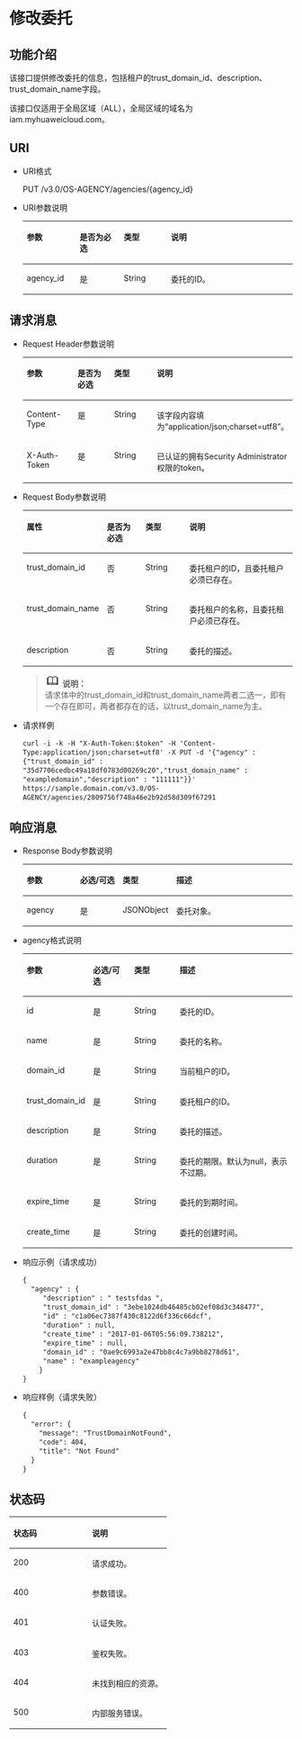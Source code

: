 # 修改委托<a name="ZH-CN_TOPIC_0110484995"></a>

## 功能介绍<a name="s6430ed804a884cada7d14960ca63f76a"></a>

该接口提供修改委托的信息，包括租户的trust\_domain\_id、description、trust\_domain\_name字段。

该接口仅适用于全局区域（ALL），全局区域的域名为iam.myhuaweicloud.com。

## URI<a name="s8cbca8f54c8d43bb9e28199dd9ad2a81"></a>

-   URI格式

    PUT /v3.0/OS-AGENCY/agencies/\{agency\_id\}


-   URI参数说明

    <a name="t0cf6a030292e4bce80d74ffa2d1284a1"></a>
    <table><thead align="left"><tr id="r9fc11702a5c4477ca5e07717c151fcdd"><th class="cellrowborder" valign="top" width="19.63196319631963%" id="mcps1.1.5.1.1"><p id="a21b8e6a3cca44a5ab05b51fb7c304198"><a name="a21b8e6a3cca44a5ab05b51fb7c304198"></a><a name="a21b8e6a3cca44a5ab05b51fb7c304198"></a>参数</p>
    </th>
    <th class="cellrowborder" valign="top" width="16.321632163216325%" id="mcps1.1.5.1.2"><p id="a85cfc25ffe3047bb9a203550fdac0e54"><a name="a85cfc25ffe3047bb9a203550fdac0e54"></a><a name="a85cfc25ffe3047bb9a203550fdac0e54"></a>是否为必选</p>
    </th>
    <th class="cellrowborder" valign="top" width="17.491749174917494%" id="mcps1.1.5.1.3"><p id="a929d26d055ce4750952eb49f41011ee4"><a name="a929d26d055ce4750952eb49f41011ee4"></a><a name="a929d26d055ce4750952eb49f41011ee4"></a>类型</p>
    </th>
    <th class="cellrowborder" valign="top" width="46.55465546554656%" id="mcps1.1.5.1.4"><p id="a93ec0b3283ef46a19362493b7bc82d60"><a name="a93ec0b3283ef46a19362493b7bc82d60"></a><a name="a93ec0b3283ef46a19362493b7bc82d60"></a>说明</p>
    </th>
    </tr>
    </thead>
    <tbody><tr id="r155ce3880571452bae31d4df0a643766"><td class="cellrowborder" valign="top" width="19.63196319631963%" headers="mcps1.1.5.1.1 "><p id="a5af0aceba0684973b54d926a4ccf907d"><a name="a5af0aceba0684973b54d926a4ccf907d"></a><a name="a5af0aceba0684973b54d926a4ccf907d"></a>agency_id</p>
    </td>
    <td class="cellrowborder" valign="top" width="16.321632163216325%" headers="mcps1.1.5.1.2 "><p id="a5cdedfd5c9ca4ee6b67bfc49ce9fb5fe"><a name="a5cdedfd5c9ca4ee6b67bfc49ce9fb5fe"></a><a name="a5cdedfd5c9ca4ee6b67bfc49ce9fb5fe"></a>是</p>
    </td>
    <td class="cellrowborder" valign="top" width="17.491749174917494%" headers="mcps1.1.5.1.3 "><p id="a9eca7bdf93534abb92aa10ab8bc42479"><a name="a9eca7bdf93534abb92aa10ab8bc42479"></a><a name="a9eca7bdf93534abb92aa10ab8bc42479"></a>String</p>
    </td>
    <td class="cellrowborder" valign="top" width="46.55465546554656%" headers="mcps1.1.5.1.4 "><p id="a28fbce48e6aa4101b4499a282f475111"><a name="a28fbce48e6aa4101b4499a282f475111"></a><a name="a28fbce48e6aa4101b4499a282f475111"></a>委托的ID。</p>
    </td>
    </tr>
    </tbody>
    </table>


## 请求消息<a name="s390e257157f448b0ba10e7ca7a3cb112"></a>

-   Request Header参数说明

    <a name="t541ccbfd08404d22a468e5702b497a61"></a>
    <table><thead align="left"><tr id="rfce82552c3c7432e968fd7096d56a9c2"><th class="cellrowborder" valign="top" width="19.918008199180083%" id="mcps1.1.5.1.1"><p id="a203a84a206044c7b9533bd0c7fc45a1b"><a name="a203a84a206044c7b9533bd0c7fc45a1b"></a><a name="a203a84a206044c7b9533bd0c7fc45a1b"></a>参数</p>
    </th>
    <th class="cellrowborder" valign="top" width="16.118388161183884%" id="mcps1.1.5.1.2"><p id="a4059bc26ca7f4ecb8d4937d68ee9f47a"><a name="a4059bc26ca7f4ecb8d4937d68ee9f47a"></a><a name="a4059bc26ca7f4ecb8d4937d68ee9f47a"></a>是否为必选</p>
    </th>
    <th class="cellrowborder" valign="top" width="17.558244175582445%" id="mcps1.1.5.1.3"><p id="acc0a2475332b4009ad8c953fc04fbffe"><a name="acc0a2475332b4009ad8c953fc04fbffe"></a><a name="acc0a2475332b4009ad8c953fc04fbffe"></a>类型</p>
    </th>
    <th class="cellrowborder" valign="top" width="46.405359464053596%" id="mcps1.1.5.1.4"><p id="ac5d288128c384aa49271805b68f61fc1"><a name="ac5d288128c384aa49271805b68f61fc1"></a><a name="ac5d288128c384aa49271805b68f61fc1"></a>说明</p>
    </th>
    </tr>
    </thead>
    <tbody><tr id="r5874c77556314626aff67fb247046530"><td class="cellrowborder" valign="top" width="19.918008199180083%" headers="mcps1.1.5.1.1 "><p id="a453dda9eb4e84e7ea732bfbc54c9f4f1"><a name="a453dda9eb4e84e7ea732bfbc54c9f4f1"></a><a name="a453dda9eb4e84e7ea732bfbc54c9f4f1"></a>Content-Type</p>
    </td>
    <td class="cellrowborder" valign="top" width="16.118388161183884%" headers="mcps1.1.5.1.2 "><p id="a02661a685b294c14a9246cc55a80e9cb"><a name="a02661a685b294c14a9246cc55a80e9cb"></a><a name="a02661a685b294c14a9246cc55a80e9cb"></a>是</p>
    </td>
    <td class="cellrowborder" valign="top" width="17.558244175582445%" headers="mcps1.1.5.1.3 "><p id="aa79d2255473641158de4ab7aa4bc55e3"><a name="aa79d2255473641158de4ab7aa4bc55e3"></a><a name="aa79d2255473641158de4ab7aa4bc55e3"></a>String</p>
    </td>
    <td class="cellrowborder" valign="top" width="46.405359464053596%" headers="mcps1.1.5.1.4 "><p id="a9966add385194e70af06e4725fecc800"><a name="a9966add385194e70af06e4725fecc800"></a><a name="a9966add385194e70af06e4725fecc800"></a>该字段内容填为<span class="parmvalue" id="parmvalue1823317483242"><a name="parmvalue1823317483242"></a><a name="parmvalue1823317483242"></a>“application/json;charset=utf8”</span>。</p>
    </td>
    </tr>
    <tr id="r59de178ae38a4aa09d0be5be3a9f6725"><td class="cellrowborder" valign="top" width="19.918008199180083%" headers="mcps1.1.5.1.1 "><p id="af31b5fa207cb4d19adb7fd9003da7c4a"><a name="af31b5fa207cb4d19adb7fd9003da7c4a"></a><a name="af31b5fa207cb4d19adb7fd9003da7c4a"></a>X-Auth-Token</p>
    </td>
    <td class="cellrowborder" valign="top" width="16.118388161183884%" headers="mcps1.1.5.1.2 "><p id="a0e5007b013ec4ecabf98c0c1aa3ddd3e"><a name="a0e5007b013ec4ecabf98c0c1aa3ddd3e"></a><a name="a0e5007b013ec4ecabf98c0c1aa3ddd3e"></a>是</p>
    </td>
    <td class="cellrowborder" valign="top" width="17.558244175582445%" headers="mcps1.1.5.1.3 "><p id="a82fd391efe4a446eaeeebef5700f86a8"><a name="a82fd391efe4a446eaeeebef5700f86a8"></a><a name="a82fd391efe4a446eaeeebef5700f86a8"></a>String</p>
    </td>
    <td class="cellrowborder" valign="top" width="46.405359464053596%" headers="mcps1.1.5.1.4 "><p id="affa5c3959e014de48dac81c5be0c59ad"><a name="affa5c3959e014de48dac81c5be0c59ad"></a><a name="affa5c3959e014de48dac81c5be0c59ad"></a>已认证的拥有Security Administrator权限的token。</p>
    </td>
    </tr>
    </tbody>
    </table>


-   Request Body参数说明

    <a name="t6555a3e4f13a4359af5b0c60fd87ea22"></a>
    <table><thead align="left"><tr id="rc45c86da14d4406f8564d05f477cd65c"><th class="cellrowborder" valign="top" width="20.077992200779924%" id="mcps1.1.5.1.1"><p id="abaff77a5164943ca9b4bb23dcab53549"><a name="abaff77a5164943ca9b4bb23dcab53549"></a><a name="abaff77a5164943ca9b4bb23dcab53549"></a>属性</p>
    </th>
    <th class="cellrowborder" valign="top" width="16.178382161783823%" id="mcps1.1.5.1.2"><p id="adf94dcaf6939468fac13e11ae027be7c"><a name="adf94dcaf6939468fac13e11ae027be7c"></a><a name="adf94dcaf6939468fac13e11ae027be7c"></a>是否为必选</p>
    </th>
    <th class="cellrowborder" valign="top" width="17.398260173982603%" id="mcps1.1.5.1.3"><p id="aece1cff828e245789017d7e9c61df39a"><a name="aece1cff828e245789017d7e9c61df39a"></a><a name="aece1cff828e245789017d7e9c61df39a"></a>类型</p>
    </th>
    <th class="cellrowborder" valign="top" width="46.34536546345366%" id="mcps1.1.5.1.4"><p id="a7bd0ae323d0c4bf6a7938f09c3a40f1e"><a name="a7bd0ae323d0c4bf6a7938f09c3a40f1e"></a><a name="a7bd0ae323d0c4bf6a7938f09c3a40f1e"></a>说明</p>
    </th>
    </tr>
    </thead>
    <tbody><tr id="rfafa9f4f55004ae4907c3ebea4838fcb"><td class="cellrowborder" valign="top" width="20.077992200779924%" headers="mcps1.1.5.1.1 "><p id="a14c7e4c42d804f1fbd24dccb8267f7ce"><a name="a14c7e4c42d804f1fbd24dccb8267f7ce"></a><a name="a14c7e4c42d804f1fbd24dccb8267f7ce"></a>trust_domain_id</p>
    </td>
    <td class="cellrowborder" valign="top" width="16.178382161783823%" headers="mcps1.1.5.1.2 "><p id="a83ab2053f431431f8d08bc977dc6ea25"><a name="a83ab2053f431431f8d08bc977dc6ea25"></a><a name="a83ab2053f431431f8d08bc977dc6ea25"></a>否</p>
    </td>
    <td class="cellrowborder" valign="top" width="17.398260173982603%" headers="mcps1.1.5.1.3 "><p id="a23c0b7974d344da1b45284bde49100f2"><a name="a23c0b7974d344da1b45284bde49100f2"></a><a name="a23c0b7974d344da1b45284bde49100f2"></a>String</p>
    </td>
    <td class="cellrowborder" valign="top" width="46.34536546345366%" headers="mcps1.1.5.1.4 "><p id="ab3c36df6860a47ceabcf88cb9f826166"><a name="ab3c36df6860a47ceabcf88cb9f826166"></a><a name="ab3c36df6860a47ceabcf88cb9f826166"></a>委托租户的ID，且委托租户必须已存在。</p>
    </td>
    </tr>
    <tr id="rd3dd459128d94d1abc4ac3a60bd03606"><td class="cellrowborder" valign="top" width="20.077992200779924%" headers="mcps1.1.5.1.1 "><p id="a5d2d22181d8f44b7b8ecab1a5cb16d8c"><a name="a5d2d22181d8f44b7b8ecab1a5cb16d8c"></a><a name="a5d2d22181d8f44b7b8ecab1a5cb16d8c"></a>trust_domain_name</p>
    </td>
    <td class="cellrowborder" valign="top" width="16.178382161783823%" headers="mcps1.1.5.1.2 "><p id="a138b356fcc8f4b98af159e580d7bb664"><a name="a138b356fcc8f4b98af159e580d7bb664"></a><a name="a138b356fcc8f4b98af159e580d7bb664"></a>否</p>
    </td>
    <td class="cellrowborder" valign="top" width="17.398260173982603%" headers="mcps1.1.5.1.3 "><p id="a925e4ff5371f4ee08abeb0eb25d57995"><a name="a925e4ff5371f4ee08abeb0eb25d57995"></a><a name="a925e4ff5371f4ee08abeb0eb25d57995"></a>String</p>
    </td>
    <td class="cellrowborder" valign="top" width="46.34536546345366%" headers="mcps1.1.5.1.4 "><p id="a0fa80c97a65e4334b0fa8ce6a6370e83"><a name="a0fa80c97a65e4334b0fa8ce6a6370e83"></a><a name="a0fa80c97a65e4334b0fa8ce6a6370e83"></a>委托租户的名称，且委托租户必须已存在。</p>
    </td>
    </tr>
    <tr id="r0331694c73854bc88e715b555b1621a5"><td class="cellrowborder" valign="top" width="20.077992200779924%" headers="mcps1.1.5.1.1 "><p id="a2b955814c61a4c49aeff45203e25a012"><a name="a2b955814c61a4c49aeff45203e25a012"></a><a name="a2b955814c61a4c49aeff45203e25a012"></a>description</p>
    </td>
    <td class="cellrowborder" valign="top" width="16.178382161783823%" headers="mcps1.1.5.1.2 "><p id="a34c0f293c02947c39207e7c493a6fb64"><a name="a34c0f293c02947c39207e7c493a6fb64"></a><a name="a34c0f293c02947c39207e7c493a6fb64"></a>否</p>
    </td>
    <td class="cellrowborder" valign="top" width="17.398260173982603%" headers="mcps1.1.5.1.3 "><p id="zh-cn_topic_0059029101_p733742414394"><a name="zh-cn_topic_0059029101_p733742414394"></a><a name="zh-cn_topic_0059029101_p733742414394"></a>String</p>
    </td>
    <td class="cellrowborder" valign="top" width="46.34536546345366%" headers="mcps1.1.5.1.4 "><p id="a9fada333a5b3467daff7cccc3eb34937"><a name="a9fada333a5b3467daff7cccc3eb34937"></a><a name="a9fada333a5b3467daff7cccc3eb34937"></a>委托的描述。</p>
    </td>
    </tr>
    </tbody>
    </table>

    >![](public_sys-resources/icon-note.gif) **说明：**   
    >请求体中的trust\_domain\_id和trust\_domain\_name两者二选一，即有一个存在即可，两者都存在的话，以trust\_domain\_name为主。  


-   请求样例

    ```
    curl -i -k -H "X-Auth-Token:$token" -H 'Content-Type:application/json;charset=utf8' -X PUT -d '{"agency" : {"trust_domain_id" : "35d7706cedbc49a18df0783d00269c20","trust_domain_name" : "exampledomain","description" : "111111"}}' https://sample.domain.com/v3.0/OS-AGENCY/agencies/2809756f748a46e2b92d58d309f67291
    ```


## 响应消息<a name="sfaeba34495564ac2bcabb59e5cf78fdb"></a>

-   Response Body参数说明

    <a name="t25fa11869fcc4bbe930214e8b3a352a8"></a>
    <table><thead align="left"><tr id="r607717c6cad24f3085d946d96e8706f6"><th class="cellrowborder" valign="top" width="20.09%" id="mcps1.1.5.1.1"><p id="a60b8a28cb4a14f4d957e11fbb5ed3491"><a name="a60b8a28cb4a14f4d957e11fbb5ed3491"></a><a name="a60b8a28cb4a14f4d957e11fbb5ed3491"></a>参数</p>
    </th>
    <th class="cellrowborder" valign="top" width="16.14%" id="mcps1.1.5.1.2"><p id="a18979c4eb8f144c889953807a71fe2c0"><a name="a18979c4eb8f144c889953807a71fe2c0"></a><a name="a18979c4eb8f144c889953807a71fe2c0"></a>必选/可选</p>
    </th>
    <th class="cellrowborder" valign="top" width="17.599999999999998%" id="mcps1.1.5.1.3"><p id="aac65acd7fc7b4c96933b30be7d73b987"><a name="aac65acd7fc7b4c96933b30be7d73b987"></a><a name="aac65acd7fc7b4c96933b30be7d73b987"></a>类型</p>
    </th>
    <th class="cellrowborder" valign="top" width="46.17%" id="mcps1.1.5.1.4"><p id="ae0490d31122747f29843f4295fab3147"><a name="ae0490d31122747f29843f4295fab3147"></a><a name="ae0490d31122747f29843f4295fab3147"></a>描述</p>
    </th>
    </tr>
    </thead>
    <tbody><tr id="rae278792d71a4337b1b3ebb9d3cee2d8"><td class="cellrowborder" valign="top" width="20.09%" headers="mcps1.1.5.1.1 "><p id="ac8b2e0e1384f4dfc8cdea40e1b2992d5"><a name="ac8b2e0e1384f4dfc8cdea40e1b2992d5"></a><a name="ac8b2e0e1384f4dfc8cdea40e1b2992d5"></a>agency</p>
    </td>
    <td class="cellrowborder" valign="top" width="16.14%" headers="mcps1.1.5.1.2 "><p id="a3f02f98df8b4493c810f2017e8d18dd0"><a name="a3f02f98df8b4493c810f2017e8d18dd0"></a><a name="a3f02f98df8b4493c810f2017e8d18dd0"></a>是</p>
    </td>
    <td class="cellrowborder" valign="top" width="17.599999999999998%" headers="mcps1.1.5.1.3 "><p id="p5305126112619"><a name="p5305126112619"></a><a name="p5305126112619"></a>JSONObject</p>
    </td>
    <td class="cellrowborder" valign="top" width="46.17%" headers="mcps1.1.5.1.4 "><p id="p16307202622611"><a name="p16307202622611"></a><a name="p16307202622611"></a>委托对象。</p>
    </td>
    </tr>
    </tbody>
    </table>

-   agency格式说明

    <a name="t637ac6a0d4e945948bcb62510ba9981d"></a>
    <table><thead align="left"><tr id="red91f16bc86b42bf89be2fffd15fa889"><th class="cellrowborder" valign="top" width="20.349999999999998%" id="mcps1.1.5.1.1"><p id="a62d02d14db074ff9aed29c9a94274e1a"><a name="a62d02d14db074ff9aed29c9a94274e1a"></a><a name="a62d02d14db074ff9aed29c9a94274e1a"></a>参数</p>
    </th>
    <th class="cellrowborder" valign="top" width="16.009999999999998%" id="mcps1.1.5.1.2"><p id="a12cc7493817349e19be4593190c9f2bd"><a name="a12cc7493817349e19be4593190c9f2bd"></a><a name="a12cc7493817349e19be4593190c9f2bd"></a>必选/可选</p>
    </th>
    <th class="cellrowborder" valign="top" width="17.34%" id="mcps1.1.5.1.3"><p id="a453b597a9b0a44aabffc0313debe65d0"><a name="a453b597a9b0a44aabffc0313debe65d0"></a><a name="a453b597a9b0a44aabffc0313debe65d0"></a>类型</p>
    </th>
    <th class="cellrowborder" valign="top" width="46.300000000000004%" id="mcps1.1.5.1.4"><p id="a7a5157959ddb46a8a1c01e6cb9050aa5"><a name="a7a5157959ddb46a8a1c01e6cb9050aa5"></a><a name="a7a5157959ddb46a8a1c01e6cb9050aa5"></a>描述</p>
    </th>
    </tr>
    </thead>
    <tbody><tr id="rfcf6c5fc35cd4850bbfe80a60139f612"><td class="cellrowborder" valign="top" width="20.349999999999998%" headers="mcps1.1.5.1.1 "><p id="a8cda852004144002a83899d4843b5bcf"><a name="a8cda852004144002a83899d4843b5bcf"></a><a name="a8cda852004144002a83899d4843b5bcf"></a>id</p>
    </td>
    <td class="cellrowborder" valign="top" width="16.009999999999998%" headers="mcps1.1.5.1.2 "><p id="a8db92448d0484d269d3152dc68f2cbfb"><a name="a8db92448d0484d269d3152dc68f2cbfb"></a><a name="a8db92448d0484d269d3152dc68f2cbfb"></a>是</p>
    </td>
    <td class="cellrowborder" valign="top" width="17.34%" headers="mcps1.1.5.1.3 "><p id="a96d359bc3d664a2586371bdea61ba257"><a name="a96d359bc3d664a2586371bdea61ba257"></a><a name="a96d359bc3d664a2586371bdea61ba257"></a>String</p>
    </td>
    <td class="cellrowborder" valign="top" width="46.300000000000004%" headers="mcps1.1.5.1.4 "><p id="a7ce5115870534e1897f345bafe1d2262"><a name="a7ce5115870534e1897f345bafe1d2262"></a><a name="a7ce5115870534e1897f345bafe1d2262"></a>委托的ID。</p>
    </td>
    </tr>
    <tr id="r15fe3d2283de41c282bc95c370547911"><td class="cellrowborder" valign="top" width="20.349999999999998%" headers="mcps1.1.5.1.1 "><p id="ac794f1663dbf4ad488f1c944a8080b98"><a name="ac794f1663dbf4ad488f1c944a8080b98"></a><a name="ac794f1663dbf4ad488f1c944a8080b98"></a>name</p>
    </td>
    <td class="cellrowborder" valign="top" width="16.009999999999998%" headers="mcps1.1.5.1.2 "><p id="a45b9b9c053fa4cf7aad9ed651a19194a"><a name="a45b9b9c053fa4cf7aad9ed651a19194a"></a><a name="a45b9b9c053fa4cf7aad9ed651a19194a"></a>是</p>
    </td>
    <td class="cellrowborder" valign="top" width="17.34%" headers="mcps1.1.5.1.3 "><p id="a685ae4ba908843df99094e9ba02c73a4"><a name="a685ae4ba908843df99094e9ba02c73a4"></a><a name="a685ae4ba908843df99094e9ba02c73a4"></a>String</p>
    </td>
    <td class="cellrowborder" valign="top" width="46.300000000000004%" headers="mcps1.1.5.1.4 "><p id="a41afa278213d45009932e570b4260e2f"><a name="a41afa278213d45009932e570b4260e2f"></a><a name="a41afa278213d45009932e570b4260e2f"></a>委托的名称。</p>
    </td>
    </tr>
    <tr id="r398c1054004a49f1a95a2f045ac90922"><td class="cellrowborder" valign="top" width="20.349999999999998%" headers="mcps1.1.5.1.1 "><p id="zh-cn_topic_0059029101_p27845782253"><a name="zh-cn_topic_0059029101_p27845782253"></a><a name="zh-cn_topic_0059029101_p27845782253"></a>domain_id</p>
    </td>
    <td class="cellrowborder" valign="top" width="16.009999999999998%" headers="mcps1.1.5.1.2 "><p id="ac4a2f900a21f4fa5a392bb31b483c61b"><a name="ac4a2f900a21f4fa5a392bb31b483c61b"></a><a name="ac4a2f900a21f4fa5a392bb31b483c61b"></a>是</p>
    </td>
    <td class="cellrowborder" valign="top" width="17.34%" headers="mcps1.1.5.1.3 "><p id="aaf88305e8cbe4ffb8d9807392ebbd331"><a name="aaf88305e8cbe4ffb8d9807392ebbd331"></a><a name="aaf88305e8cbe4ffb8d9807392ebbd331"></a>String</p>
    </td>
    <td class="cellrowborder" valign="top" width="46.300000000000004%" headers="mcps1.1.5.1.4 "><p id="a9fd0479ee3e34e53bd18e8d50a87417e"><a name="a9fd0479ee3e34e53bd18e8d50a87417e"></a><a name="a9fd0479ee3e34e53bd18e8d50a87417e"></a>当前租户的ID。</p>
    </td>
    </tr>
    <tr id="rbbd580e590c9453c89d8b75ffae226e3"><td class="cellrowborder" valign="top" width="20.349999999999998%" headers="mcps1.1.5.1.1 "><p id="ac552a537c74b43cdb5c23191b01a9866"><a name="ac552a537c74b43cdb5c23191b01a9866"></a><a name="ac552a537c74b43cdb5c23191b01a9866"></a>trust_domain_id</p>
    </td>
    <td class="cellrowborder" valign="top" width="16.009999999999998%" headers="mcps1.1.5.1.2 "><p id="afe8c9c1ec11d45c3a30a5e4def896fe4"><a name="afe8c9c1ec11d45c3a30a5e4def896fe4"></a><a name="afe8c9c1ec11d45c3a30a5e4def896fe4"></a>是</p>
    </td>
    <td class="cellrowborder" valign="top" width="17.34%" headers="mcps1.1.5.1.3 "><p id="ab72c799e86504b08bfab42a357d9f7b8"><a name="ab72c799e86504b08bfab42a357d9f7b8"></a><a name="ab72c799e86504b08bfab42a357d9f7b8"></a>String</p>
    </td>
    <td class="cellrowborder" valign="top" width="46.300000000000004%" headers="mcps1.1.5.1.4 "><p id="a4dbd0d5deb4a414e9a23d4eda42e880a"><a name="a4dbd0d5deb4a414e9a23d4eda42e880a"></a><a name="a4dbd0d5deb4a414e9a23d4eda42e880a"></a>委托租户的ID。</p>
    </td>
    </tr>
    <tr id="r482f76c89cf74c8087cb46a6e56d10eb"><td class="cellrowborder" valign="top" width="20.349999999999998%" headers="mcps1.1.5.1.1 "><p id="af73b53db849d4998b890aa50a8061207"><a name="af73b53db849d4998b890aa50a8061207"></a><a name="af73b53db849d4998b890aa50a8061207"></a>description</p>
    </td>
    <td class="cellrowborder" valign="top" width="16.009999999999998%" headers="mcps1.1.5.1.2 "><p id="ae7a920b0de30459bb3cd3da0cf7fd4c0"><a name="ae7a920b0de30459bb3cd3da0cf7fd4c0"></a><a name="ae7a920b0de30459bb3cd3da0cf7fd4c0"></a>是</p>
    </td>
    <td class="cellrowborder" valign="top" width="17.34%" headers="mcps1.1.5.1.3 "><p id="aa15377f5583241e6bc2df37932293f0c"><a name="aa15377f5583241e6bc2df37932293f0c"></a><a name="aa15377f5583241e6bc2df37932293f0c"></a>String</p>
    </td>
    <td class="cellrowborder" valign="top" width="46.300000000000004%" headers="mcps1.1.5.1.4 "><p id="a9cb17a7f470d4401ac242874ca368e37"><a name="a9cb17a7f470d4401ac242874ca368e37"></a><a name="a9cb17a7f470d4401ac242874ca368e37"></a>委托的描述。</p>
    </td>
    </tr>
    <tr id="rd1bbec7a41cd4495880eebe713bd3b75"><td class="cellrowborder" valign="top" width="20.349999999999998%" headers="mcps1.1.5.1.1 "><p id="a0136c2e9eb504433ab68acb2c2d5c61b"><a name="a0136c2e9eb504433ab68acb2c2d5c61b"></a><a name="a0136c2e9eb504433ab68acb2c2d5c61b"></a>duration</p>
    </td>
    <td class="cellrowborder" valign="top" width="16.009999999999998%" headers="mcps1.1.5.1.2 "><p id="a65706c51e620413cbb29f87177165f7c"><a name="a65706c51e620413cbb29f87177165f7c"></a><a name="a65706c51e620413cbb29f87177165f7c"></a>是</p>
    </td>
    <td class="cellrowborder" valign="top" width="17.34%" headers="mcps1.1.5.1.3 "><p id="a07c033a05e244888aa5fc9a18ff1ccc8"><a name="a07c033a05e244888aa5fc9a18ff1ccc8"></a><a name="a07c033a05e244888aa5fc9a18ff1ccc8"></a>String</p>
    </td>
    <td class="cellrowborder" valign="top" width="46.300000000000004%" headers="mcps1.1.5.1.4 "><p id="p7874142115314"><a name="p7874142115314"></a><a name="p7874142115314"></a>委托的期限。默认为null，表示不过期。</p>
    </td>
    </tr>
    <tr id="r41752feeccc3400286ef748488051a3a"><td class="cellrowborder" valign="top" width="20.349999999999998%" headers="mcps1.1.5.1.1 "><p id="aeafe1316400c47ac978148a484b92235"><a name="aeafe1316400c47ac978148a484b92235"></a><a name="aeafe1316400c47ac978148a484b92235"></a>expire_time</p>
    </td>
    <td class="cellrowborder" valign="top" width="16.009999999999998%" headers="mcps1.1.5.1.2 "><p id="a3e891583a43740e78abb0d6d55950a2b"><a name="a3e891583a43740e78abb0d6d55950a2b"></a><a name="a3e891583a43740e78abb0d6d55950a2b"></a>是</p>
    </td>
    <td class="cellrowborder" valign="top" width="17.34%" headers="mcps1.1.5.1.3 "><p id="a7b1f52ac4ecf446d824beb27b49f3496"><a name="a7b1f52ac4ecf446d824beb27b49f3496"></a><a name="a7b1f52ac4ecf446d824beb27b49f3496"></a>String</p>
    </td>
    <td class="cellrowborder" valign="top" width="46.300000000000004%" headers="mcps1.1.5.1.4 "><p id="a063b48a49a6b4c2ea7745d7111c295da"><a name="a063b48a49a6b4c2ea7745d7111c295da"></a><a name="a063b48a49a6b4c2ea7745d7111c295da"></a>委托的到期时间。</p>
    </td>
    </tr>
    <tr id="r29e77f7d2d4144dfbe9295612f31d5a6"><td class="cellrowborder" valign="top" width="20.349999999999998%" headers="mcps1.1.5.1.1 "><p id="a722d4fb76b4b481c88bdaf03105b150c"><a name="a722d4fb76b4b481c88bdaf03105b150c"></a><a name="a722d4fb76b4b481c88bdaf03105b150c"></a>create_time</p>
    </td>
    <td class="cellrowborder" valign="top" width="16.009999999999998%" headers="mcps1.1.5.1.2 "><p id="a9930c3c95228444797396edfd5088d43"><a name="a9930c3c95228444797396edfd5088d43"></a><a name="a9930c3c95228444797396edfd5088d43"></a>是</p>
    </td>
    <td class="cellrowborder" valign="top" width="17.34%" headers="mcps1.1.5.1.3 "><p id="a0eb080b0a1754fd293a909e7d919cbe7"><a name="a0eb080b0a1754fd293a909e7d919cbe7"></a><a name="a0eb080b0a1754fd293a909e7d919cbe7"></a>String</p>
    </td>
    <td class="cellrowborder" valign="top" width="46.300000000000004%" headers="mcps1.1.5.1.4 "><p id="a96a5ed6cba534a4d81e4012556b29584"><a name="a96a5ed6cba534a4d81e4012556b29584"></a><a name="a96a5ed6cba534a4d81e4012556b29584"></a>委托的创建时间。</p>
    </td>
    </tr>
    </tbody>
    </table>


-   响应示例（请求成功）

    ```
    {
      "agency" : {
         "description" : " testsfdas ",
         "trust_domain_id" : "3ebe1024db46485cb02ef08d3c348477",
         "id" : "c1a06ec7387f430c8122d6f336c66dcf",
         "duration" : null,
         "create_time" : "2017-01-06T05:56:09.738212",
         "expire_time" : null,
         "domain_id" : "0ae9c6993a2e47bb8c4c7a9bb8278d61",
         "name" : "exampleagency"
        }
    }
    ```


-   响应样例（请求失败）

    ```
    {
      "error": {
        "message": "TrustDomainNotFound",
        "code": 404,
        "title": "Not Found"
      }
    }
    ```


## 状态码<a name="sdfb5790305824c7f97b16547716792f2"></a>

<a name="t63bb29a8c441438e932276ef96407839"></a>
<table><thead align="left"><tr id="r6f4108d5c9ab4e2997febf132cb5e490"><th class="cellrowborder" valign="top" width="50%" id="mcps1.1.3.1.1"><p id="ae886f9e8fd8749059eab56cfeb402b0c"><a name="ae886f9e8fd8749059eab56cfeb402b0c"></a><a name="ae886f9e8fd8749059eab56cfeb402b0c"></a>状态码</p>
</th>
<th class="cellrowborder" valign="top" width="50%" id="mcps1.1.3.1.2"><p id="a5f5f42dcf6bf4293a55391c41db48bc4"><a name="a5f5f42dcf6bf4293a55391c41db48bc4"></a><a name="a5f5f42dcf6bf4293a55391c41db48bc4"></a>说明</p>
</th>
</tr>
</thead>
<tbody><tr id="raaded7ba0f464640a5cd98664103955a"><td class="cellrowborder" valign="top" width="50%" headers="mcps1.1.3.1.1 "><p id="a893b4e2465b34681a5b446db1451412b"><a name="a893b4e2465b34681a5b446db1451412b"></a><a name="a893b4e2465b34681a5b446db1451412b"></a>200</p>
</td>
<td class="cellrowborder" valign="top" width="50%" headers="mcps1.1.3.1.2 "><p id="a28a6dd89bc5d42a880dd3ee9a2a7724d"><a name="a28a6dd89bc5d42a880dd3ee9a2a7724d"></a><a name="a28a6dd89bc5d42a880dd3ee9a2a7724d"></a>请求成功。</p>
</td>
</tr>
<tr id="r97eb9d3bf958496fb9683db86d125989"><td class="cellrowborder" valign="top" width="50%" headers="mcps1.1.3.1.1 "><p id="ab11f8a3fcc8e4360b868e4ded87e1197"><a name="ab11f8a3fcc8e4360b868e4ded87e1197"></a><a name="ab11f8a3fcc8e4360b868e4ded87e1197"></a>400</p>
</td>
<td class="cellrowborder" valign="top" width="50%" headers="mcps1.1.3.1.2 "><p id="aeca2f2fa5a3c4457b8fb664a6d07645e"><a name="aeca2f2fa5a3c4457b8fb664a6d07645e"></a><a name="aeca2f2fa5a3c4457b8fb664a6d07645e"></a>参数错误。</p>
</td>
</tr>
<tr id="rb44296ef293d4f2abc2ad98494e19946"><td class="cellrowborder" valign="top" width="50%" headers="mcps1.1.3.1.1 "><p id="ab33518f3e43d457a985561c8fda2a2d9"><a name="ab33518f3e43d457a985561c8fda2a2d9"></a><a name="ab33518f3e43d457a985561c8fda2a2d9"></a>401</p>
</td>
<td class="cellrowborder" valign="top" width="50%" headers="mcps1.1.3.1.2 "><p id="a650c2715e2224a44aa71f95f52f3bfb9"><a name="a650c2715e2224a44aa71f95f52f3bfb9"></a><a name="a650c2715e2224a44aa71f95f52f3bfb9"></a>认证失败。</p>
</td>
</tr>
<tr id="r9d87d9b77bdc422ca9a4bc96a14f5fec"><td class="cellrowborder" valign="top" width="50%" headers="mcps1.1.3.1.1 "><p id="a22c622574b4b47f79cdeeb4ff0c4bc3a"><a name="a22c622574b4b47f79cdeeb4ff0c4bc3a"></a><a name="a22c622574b4b47f79cdeeb4ff0c4bc3a"></a>403</p>
</td>
<td class="cellrowborder" valign="top" width="50%" headers="mcps1.1.3.1.2 "><p id="a529fa0478da9452db7fb4401749f1580"><a name="a529fa0478da9452db7fb4401749f1580"></a><a name="a529fa0478da9452db7fb4401749f1580"></a>鉴权失败。</p>
</td>
</tr>
<tr id="row1248231194611"><td class="cellrowborder" valign="top" width="50%" headers="mcps1.1.3.1.1 "><p id="p1648193117462"><a name="p1648193117462"></a><a name="p1648193117462"></a>404</p>
</td>
<td class="cellrowborder" valign="top" width="50%" headers="mcps1.1.3.1.2 "><p id="p1748113194616"><a name="p1748113194616"></a><a name="p1748113194616"></a>未找到相应的资源。</p>
</td>
</tr>
<tr id="r54d808c8ee8a48bd921c839b88d5c28b"><td class="cellrowborder" valign="top" width="50%" headers="mcps1.1.3.1.1 "><p id="aa858e87d17bf4ef3b95698ba4b57e7c5"><a name="aa858e87d17bf4ef3b95698ba4b57e7c5"></a><a name="aa858e87d17bf4ef3b95698ba4b57e7c5"></a>500</p>
</td>
<td class="cellrowborder" valign="top" width="50%" headers="mcps1.1.3.1.2 "><p id="a1ddbe1581e9d4e8e9e7d3539a32ac5d5"><a name="a1ddbe1581e9d4e8e9e7d3539a32ac5d5"></a><a name="a1ddbe1581e9d4e8e9e7d3539a32ac5d5"></a>内部服务错误。</p>
</td>
</tr>
</tbody>
</table>

